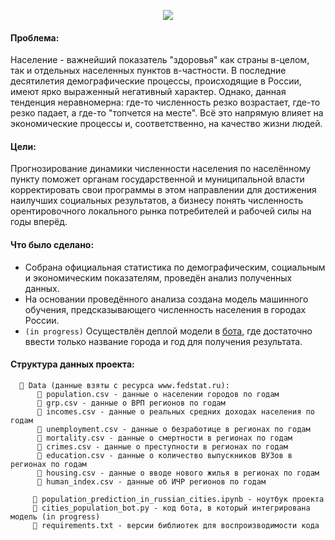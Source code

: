 <p align="center">
  <img src="https://x-lines.ru/letters/i/cyrillictechno/3504/01525f/32/0/4nkpbpqozuem7wfu4gypbcgtouemtwcx.jpg"/>
</p>

#### Проблема:
Население - важнейший показатель "здоровья" как страны в-целом, так и отдельных населенных пунктов в-частности. В последние десятилетия демографические процессы, происходящие в России, имеют ярко выраженный негативный характер. Однако, данная тенденция неравномерна: где-то численность резко возрастает, где-то резко падает, а где-то "топчется на месте".
Всё это напрямую влияет на экономические процессы и, соответственно, на качество жизни людей.

#### Цели:
Прогнозирование динамики численности населения по населённому пункту поможет органам государственной и муниципальной власти корректировать свои программы в этом направлении для достижения наилучших социальных результатов, а бизнесу понять численность орентировочного локального рынка потребителей и рабочей силы на годы вперёд.

#### Что было сделано:
* Собрана официальная статистика по демографическим, социальным и экономическим показателям, проведён анализ полученных данных. 
* На основании проведённого анализа создана модель машинного обучения, предсказывающего численность населения в городах России. 
* ```(in progress)``` Осуществлён деплой модели в <a href="https://t.me/cities_population_bot">бота</a>, где достаточно ввести только название города и год для получения результата. 

#### Структура данных проекта:
``` 
  📂 Data (данные взяты с ресурса www.fedstat.ru):
      📄 population.csv - данные о населении городов по годам
      📄 grp.csv - данные о ВРП регионов по годам
      📄 incomes.csv - данные о реальных средних доходах населения по годам
      📄 unemployment.csv - данные о безработице в регионах по годам
      📄 mortality.csv - данные о смертности в регионах по годам
      📄 crimes.csv - данные о преступности в регионах по годам
      📄 education.csv - данные о количество выпускников ВУЗов в регионах по годам
      📄 housing.csv - данные о вводе нового жилья в регионах по годам
      📄 human_index.csv - данные об ИЧР регионов по годам 
```
``` 
     📜 population_prediction_in_russian_cities.ipynb - ноутбук проекта
     📜 cities_population_bot.py - код бота, в который интегрирована модель (in progress)
     📝 requirements.txt - версии библиотек для воспроизводимости кода
```
